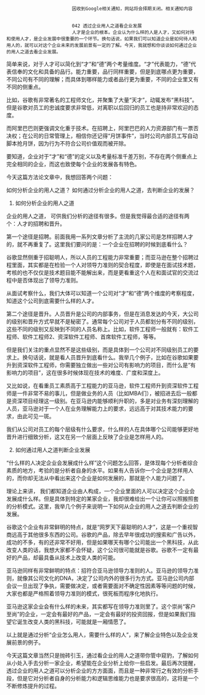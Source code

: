 
                            
                            因收到Google相关通知，网站将会择期关闭。相关通知内容
                            
                            
                            042 透过企业用人之道看企业发展
                            人才是企业的根本。企业认为什么样的人是人才，又如何对待和使用人才，是企业发展中很重要的一个环节。换句话说，如果我们可以知道企业是如何待人和用人的，就可以对这个企业未来的发展前景有一定的了解。今天，我就想和你谈谈如何通过企业的用人之道去看企业发展。

简单来说，对于人才可以简化到“才”和“德”两个考量维度。“才”代表能力，“德”代表信奉的文化和具备的品行。能力重要，品行同样重要，但是到底哪点更为重要，不同公司有不同的理解；而具体到哪样能力或者品行更为重要，不同的企业里又有不同的侧重点。

比如，谷歌有非常著名的工程师文化，并聚集了大量“天才”，动辄发布“黑科技”。但是谷歌对员工的忠诚度要求非常低，对离职以后回归的员工也是持非常欢迎的态度。

而阿里巴巴则更强调文化重于技术。在招聘上，阿里巴巴的人力资源部门有一票否决权；在公司的日常管理上，相信你还记得“月饼事件”，当时公司内部员工写自动脚本抢月饼，因为行为不符合公司价值观而被开除。

要知道，企业对于“才”和“德”的定义以及考量标准千差万别，不存在两个侧重点上完全相同的企业，而这也致使每个企业的发展各有特色。

今天这篇方法论文章中，我想回答两个问题：


如何分析企业的用人之道？
如何通过分析企业的用人之道，去判断企业的发展？


1. 如何分析企业的用人之道

企业的用人之道， 可供我们分析的途径有很多。但是我觉得最合适的途径有两个：人才的招聘和晋升。

第一个途径是招聘。前面我用一系列文章分析了主流的几家公司是怎样招聘人才的，就不再重复了。这里我们要问的是：一个企业在招聘的时候到底看什么？

谷歌显然侧重于招聪明人，所以人员的工程能力非常重要；而亚马逊在整个招聘过程里面，其实都是在检验一个人对领导力准则的契合程度，即使是在面试技术题，考核的也不仅仅是技术题目能不能解出来，而是更看重这个人在和面试官的交流过程中是否体现出了领导力准则。

从面试考察什么，我们大体可以知道一个公司对“才”和“德”两个维度的考察程度，知道这个公司到底需要什么样的人才。

第二个途径是晋升。人员晋升是公司的内部事务，但是在消息发达的今天，大公司的级别和晋升方式早就不是秘密了。通常每个公司对于人员都划分有不同的级别，这些不同的级别又反映到不同的人员名称上。比如，软件工程师一般就有：软件工程师、软件工程师2、资深软件工程师、首席软件工程师，等等。

但是我们关注的重点显然不是这些级别，而是具体到一个公司对不同级别员工的要求上。换句话说，就是看人员晋升到底看什么。我举几个例子，比如在谷歌如果要升到资深软件工程师，你需要独立做出一些对公司有影响力的项目，而什么是“有影响力的项目”，这在很多时候体现在技术的难度、广度和深度上。

又比如说，在看重员工素质高于工程能力的亚马逊，软件工程师升到资深软件工程师是一件非常不易的事儿，但是做业务的人员（比如MBA们），被招进去后一般都是资深项目经理这一级别。在亚马逊内能够顺利升职的，多是对业务有深刻理解的人员，亚马逊对于一个人在业务理解能力上的要求，远远高于对其技术能力的要求，由此可见一斑。

我们从公司对员工的每个层级有什么要求，什么样的人在具体哪个公司能够更好地晋升进行细致分析，这又在另一个层面上反映了企业是怎样用人的。

2. 如何通过用人之道判断企业发展

“什么样的人决定企业会发展成什么样”这个问题怎么回答，是体现每个分析者综合素质的地方，考验的是分析者自身的水平。如果有人告诉你一个企业是怎样用人的，而你却无法从中看出来这个企业是如何发展的，那就是个人能力问题了。

理论上来讲， 我们都知道企业由人构成，一个企业里面的人可以决定这个企业会发展成什么样。但是具体到特定的某家企业，我却很难给出一个让你可以照搬照套的分析模式。这里，我举几个例子来说明一下如何从企业的用人之道去判断企业的发展。

谷歌这个企业有非常鲜明的特点，就是“网罗天下最聪明的人才”，这是一个重视智商远高于其他很多东西的公司。谷歌的产品，除去早年很成功的搜索和广告以外，成功的不多，有的还非常不好用，但是如果哪天有哪个公司能出一个黑科技，从此改变人类的话，我想大家都不会怀疑，这个公司很可能就是谷歌。谷歌不一定有最好的产品，却最具备从技术上改变人类的可能。

亚马逊同样有非常鲜明的特点：招符合亚马逊领导力准则的人。亚马逊的领导力准则，就像其公司文化的DNA，决定了公司内外的很多行为方式。亚马逊公司内部会议一旦出现了争执，需要做决定，或者需要面对不确定性因素等等问题的时候，大家也都是严格照着领导力准则的模式，很死板而程序化地执行。

亚马逊这家企业会有什么样的未来，其实都写在领导力准则里了。这个崇尚“客户至尚”的企业，一定会有最好的产品，一定会有最好的投资回报，但是如果我们指望它诞生改变人类的黑科技，可能就是一厢情愿了。

以上就是通过分析“企业怎么用人，需要什么样的人”，来了解企业特色以及企业发展前景的例子。

今天这篇文章当然只是抛砖引玉，通过看企业的用人之道带你管中窥豹，了解如何从小处入手去分析一家企业，希望能在企业分析上给你一些启发。最后再次提醒，透过企业的用人之道可以分析企业的方方面面，而且是一种非常行之有效的分析手段，但是它对分析者自身的分析能力和逻辑思维能力也是要求很高的，这将是一个不断修炼提升的过程。

                        
                        
                            